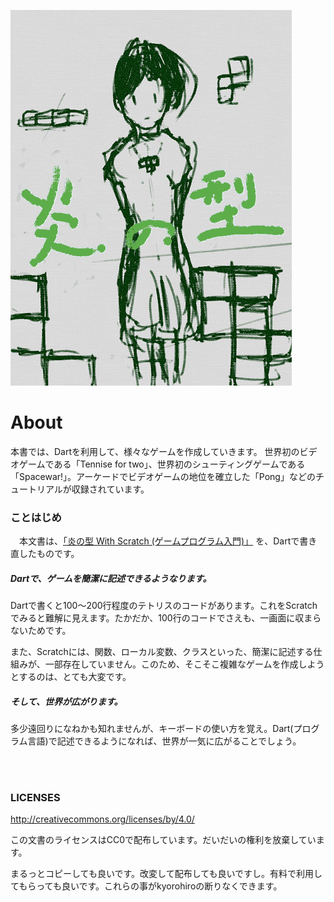 ![](cover.jpg)

# About

本書では、Dartを利用して、様々なゲームを作成していきます。
世界初のビデオゲームである「Tennise for two」、世界初のシューティングゲームである「Spacewar!」。アーケードでビデオゲームの地位を確立した「Pong」などのチュートリアルが収録されています。


### ことはじめ
　本文書は、[「炎の型 With Scratch (ゲームプログラム入門)」](https://www.gitbook.com/book/kyorohiro/doc_scratch/details) を、Dartで書き直したものです。
 
##### Dartで、ゲームを簡潔に記述できるようなります。
 Dartで書くと100〜200行程度のテトリスのコードがあります。これをScratchでみると難解に見えます。たかだか、100行のコードでさえも、一画面に収まらないためです。
 
 また、Scratchには、関数、ローカル変数、クラスといった、簡潔に記述する仕組みが、一部存在していません。このため、そこそこ複雑なゲームを作成しようとするのは、とても大変です。

##### そして、世界が広がります。
 多少遠回りになねかも知れませんが、キーボードの使い方を覚え。Dart(プログラム言語)で記述できるようになれば、世界が一気に広がることでしょう。
 
<br>
<br>

### LICENSES
http://creativecommons.org/licenses/by/4.0/

この文書のライセンスはCC0で配布しています。だいだいの権利を放棄しています。

まるっとコピーしても良いです。改変して配布しても良いですし。有料で利用してもらっても良いです。これらの事がkyorohiroの断りなくできます。

<br>
<br>
